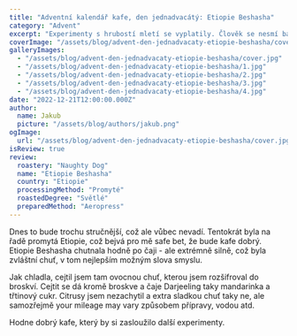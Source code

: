```yaml
---
title: "Adventní kalendář kafe, den jednadvacátý: Etiopie Beshasha"
category: "Advent"
excerpt: "Experimenty s hrubostí mletí se vyplatily. Člověk se nesmí bát mlít jemnějc. Hm. Z toho životní moudro extrahovat nejde. To ale vůbec nevadí. Do Vánoc už zbejvá tak málo kafe, že by šlo spočítat i na prstech ruky hodně nešikovnýho truhláře. Nicméně to teď není podstatné. Mezi balením dárků a pozorováním tajícího sněhu jsem i upíjel jedno z poslendích vánočních kafí."
coverImage: "/assets/blog/advent-den-jednadvacaty-etiopie-beshasha/cover.jpg"
galleryImages:
  - "/assets/blog/advent-den-jednadvacaty-etiopie-beshasha/cover.jpg"
  - "/assets/blog/advent-den-jednadvacaty-etiopie-beshasha/1.jpg"
  - "/assets/blog/advent-den-jednadvacaty-etiopie-beshasha/2.jpg"
  - "/assets/blog/advent-den-jednadvacaty-etiopie-beshasha/3.jpg"
  - "/assets/blog/advent-den-jednadvacaty-etiopie-beshasha/4.jpg"
date: "2022-12-21T12:00:00.000Z"
author:
  name: Jakub
  picture: "/assets/blog/authors/jakub.png"
ogImage:
  url: "/assets/blog/advent-den-jednadvacaty-etiopie-beshasha/cover.jpg"
isReview: true
review:
  roastery: "Naughty Dog"
  name: "Etiopie Beshasha"
  country: "Etiopie"
  processingMethod: "Promyté"
  roastedDegree: "Světlé"
  preparedMethod: "Aeropress"
---
```


Dnes to bude trochu stručnější, což ale vůbec nevadí. Tentokrát byla na řadě promytá Etiopie, což bejvá pro mě safe bet, že bude kafe dobrý. Etiopie Beshasha chutnala hodně po čaji - ale extrémně silně, což byla zvláštní chuť, v tom nejlepším možným slova smyslu.

Jak chladla, cejtil jsem tam ovocnou chuť, kterou jsem rozšifroval do broskví. Cejtit se dá kromě broskve a čaje Darjeeling taky mandarinka a třtinový cukr. Citrusy jsem nezachytil a extra sladkou chuť taky ne, ale samozřejmě your mileage may vary způsobem přípravy, vodou atd.

Hodne dobrý kafe, který by si zasloužilo další experimenty.
